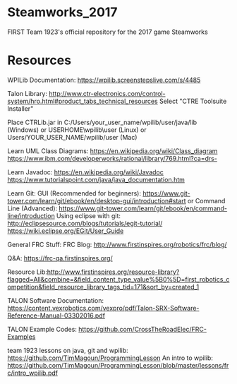 # Steamworks_2017
FIRST Team 1923's official repository for the 2017 game Steamworks

# Resources
WPILib Documentation:
https://wpilib.screenstepslive.com/s/4485

Talon Library:
http://www.ctr-electronics.com/control-system/hro.html#product_tabs_technical_resources
Select "CTRE Toolsuite Installer"

Place CTRLib.jar in C:/Users/your_user_name/wpilib/user/java/lib (Windows) or USERHOME\wpilib\user (Linux) or Users/YOUR_USER_NAME/wpilib/user (Mac)

Learn UML Class Diagrams:
https://en.wikipedia.org/wiki/Class_diagram
https://www.ibm.com/developerworks/rational/library/769.html?ca=drs-

Learn Javadoc:
https://en.wikipedia.org/wiki/Javadoc
https://www.tutorialspoint.com/java/java_documentation.htm

Learn Git:
GUI (Recommended for beginners): https://www.git-tower.com/learn/git/ebook/en/desktop-gui/introduction#start or Command Line (Advanced): https://www.git-tower.com/learn/git/ebook/en/command-line/introduction
Using eclipse with git: http://eclipsesource.com/blogs/tutorials/egit-tutorial/
https://wiki.eclipse.org/EGit/User_Guide

General FRC Stuff:
FRC Blog: http://www.firstinspires.org/robotics/frc/blog/

Q&A: https://frc-qa.firstinspires.org/

Resource Lib:http://www.firstinspires.org/resource-library?flagged=All&combine=&field_content_type_value%5B0%5D=first_robotics_competition&field_resource_library_tags_tid=171&sort_by=created_1

TALON Software Documentation: https://content.vexrobotics.com/vexpro/pdf/Talon-SRX-Software-Reference-Manual-03302016.pdf

TALON Example Codes: https://github.com/CrossTheRoadElec/FRC-Examples

team 1923 lessons on java, git and wpilib: https://github.com/TimMagoun/ProgrammingLesson
An intro to wpilib: https://github.com/TimMagoun/ProgrammingLesson/blob/master/lessons/frc/intro_wpilib.pdf

